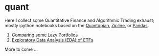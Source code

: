 # quant

Here I collect some Quantitative Finance and Algorithmic Trading
exhaust; mostly ipython notebooks based on the
[Quantopian](https://www.quantopian.com),
[Zipline](https://github.com/quantopian/zipline), or
[Pandas](http://pandas.pydata.org/).

1. [Comparing some Lazy Portfolios]()
2. [Exploratory Data Analysis (EDA) of ETFs]()

More to come ... 
